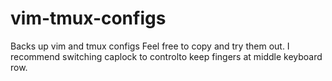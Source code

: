 # vim-tmux-configs

Backs up vim and tmux configs
Feel free to copy and try them out. I recommend switching caplock to controlto keep fingers at middle keyboard row.
